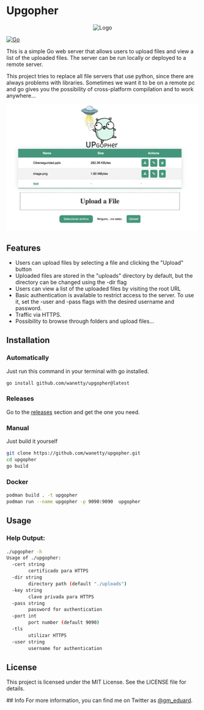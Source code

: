 # Upgopher

<p align="center"><img width=250 alt="Logo" src="https://github.com/wanetty/upgopher/blob/main/static/logopher.png"></p>

[![Go](https://github.com/wanetty/upgopher/actions/workflows/go.yml/badge.svg)](https://github.com/wanetty/upgopher/actions/workflows/go.yml)

This is a simple Go web server that allows users to upload files and view a list of the uploaded files. The server can be run locally or deployed to a remote server.

This project tries to replace all file servers that use python, since there are always problems with libraries. Sometimes we want it to be on a remote pc and go gives you the possibility of cross-platform compilation and to work anywhere...

![Exmaple Photo](./static/example.png)
## Features
* Users can upload files by selecting a file and clicking the "Upload" button
* Uploaded files are stored in the "uploads" directory by default, but the directory can be changed using the -dir flag
* Users can view a list of the uploaded files by visiting the root URL
* Basic authentication is available to restrict access to the server. To use it, set the -user and -pass flags with the desired username and password.
* Traffic via HTTPS.
* Possibility to browse through folders and upload files...


## Installation


### Automatically

Just run this command in your terminal with go installed.
```bash
go install github.com/wanetty/upgopher@latest
```

### Releases

Go to the [releases](https://github.com/wanetty/upgopher/releases) section and get the one you need.

### Manual

Just build it yourself

```bash
git clone https://github.com/wanetty/upgopher.git
cd upgopher
go build 
```
### Docker

```bash
podman build . -t upgopher
podman run --name upgopher -p 9090:9090  upgopher
```

## Usage

### Help Output:

```bash
./upgopher -h
Usage of ./upgopher:
  -cert string
        certificado para HTTPS
  -dir string
        directory path (default "./uploads")
  -key string
        clave privada para HTTPS
  -pass string
        password for authentication
  -port int
        port number (default 9090)
  -tls
        utilizar HTTPS
  -user string
        username for authentication
```



## License
This project is licensed under the MIT License. See the LICENSE file for details.

## Info
For more information, you can find me on Twitter as [@gm_eduard](https://twitter.com/gm_eduard/).
